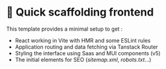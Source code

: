 # 🧪 Quick scaffolding frontend

This template provides a minimal setup to get :
* React working in Vite with HMR and some ESLint rules
* Application routing and data fetching via Tanstack Router
* Styling the interface using Saas and MUI components (v5)
* The initial elements for SEO (_sitemap.xml_, _robots.txt_...)
